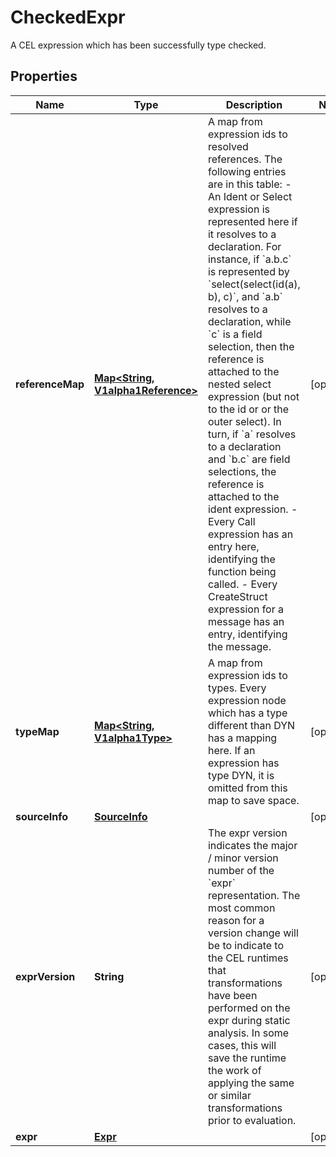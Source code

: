 

# CheckedExpr

A CEL expression which has been successfully type checked.

## Properties

| Name | Type | Description | Notes |
|------------ | ------------- | ------------- | -------------|
|**referenceMap** | [**Map&lt;String, V1alpha1Reference&gt;**](V1alpha1Reference.md) | A map from expression ids to resolved references.  The following entries are in this table:  - An Ident or Select expression is represented here if it resolves to a   declaration. For instance, if &#x60;a.b.c&#x60; is represented by   &#x60;select(select(id(a), b), c)&#x60;, and &#x60;a.b&#x60; resolves to a declaration,   while &#x60;c&#x60; is a field selection, then the reference is attached to the   nested select expression (but not to the id or or the outer select).   In turn, if &#x60;a&#x60; resolves to a declaration and &#x60;b.c&#x60; are field selections,   the reference is attached to the ident expression. - Every Call expression has an entry here, identifying the function being   called. - Every CreateStruct expression for a message has an entry, identifying   the message. |  [optional] |
|**typeMap** | [**Map&lt;String, V1alpha1Type&gt;**](V1alpha1Type.md) | A map from expression ids to types.  Every expression node which has a type different than DYN has a mapping here. If an expression has type DYN, it is omitted from this map to save space. |  [optional] |
|**sourceInfo** | [**SourceInfo**](SourceInfo.md) |  |  [optional] |
|**exprVersion** | **String** | The expr version indicates the major / minor version number of the &#x60;expr&#x60; representation.  The most common reason for a version change will be to indicate to the CEL runtimes that transformations have been performed on the expr during static analysis. In some cases, this will save the runtime the work of applying the same or similar transformations prior to evaluation. |  [optional] |
|**expr** | [**Expr**](Expr.md) |  |  [optional] |



